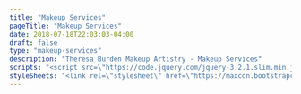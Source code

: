 ```yaml
---
title: "Makeup Services"
pageTitle: "Makeup Services"
date: 2018-07-18T22:03:03-04:00
draft: false
type: "makeup-services"
description: "Theresa Burden Makeup Artistry - Makeup Services"
scripts: "<script src=\"https://code.jquery.com/jquery-3.2.1.slim.min.js\" integrity=\"sha384-KJ3o2DKtIkvYIK3UENzmM7KCkRr/rE9/Qpg6aAZGJwFDMVNA/GpGFF93hXpG5KkN\" crossorigin=\"anonymous\"></script>\n<script src=\"https://cdnjs.cloudflare.com/ajax/libs/popper.js/1.12.3/umd/popper.min.js\" integrity=\"sha384-vFJXuSJphROIrBnz7yo7oB41mKfc8JzQZiCq4NCceLEaO4IHwicKwpJf9c9IpFgh\" crossorigin=\"anonymous\"></script>\n<script src=\"https://maxcdn.bootstrapcdn.com/bootstrap/4.0.0-beta.2/js/bootstrap.min.js\" integrity=\"sha384-alpBpkh1PFOepccYVYDB4do5UnbKysX5WZXm3XxPqe5iKTfUKjNkCk9SaVuEZflJ\" crossorigin=\"anonymous\"></script>"
styleSheets: "<link rel=\"stylesheet\" href=\"https://maxcdn.bootstrapcdn.com/bootstrap/4.0.0-beta.2/css/bootstrap.min.css\" integrity=\"sha384-PsH8R72JQ3SOdhVi3uxftmaW6Vc51MKb0q5P2rRUpPvrszuE4W1povHYgTpBfshb\" crossorigin=\"anonymous\">\n<link rel=\"stylesheet\" href=\"css/styles.css\">"
---
```


